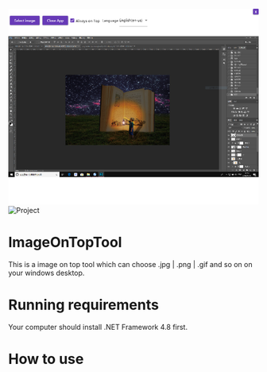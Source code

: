 ![image](https://github.com/Gioone/ImageOnTopTool/blob/master/ImageOnTopTool/ProjectImage/ProjectImage.png)
![Project](https://img.shields.io/badge/Project-ImageOnTopTool-%23ff69b4)
# ImageOnTopTool
This is a image on top tool which can choose .jpg | .png | .gif and so on on your windows desktop.

# Running requirements
Your computer should install .NET Framework 4.8 first.

# How to use

